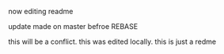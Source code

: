 

now editing readme

update made on master befroe REBASE


this will be a conflict. this was edited locally.
this is just a redme

